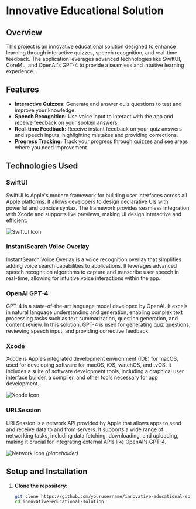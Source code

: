 # Innovative Educational Solution

## Overview

This project is an innovative educational solution designed to enhance learning through interactive quizzes, speech recognition, and real-time feedback. The application leverages advanced technologies like SwiftUI, CoreML, and OpenAI's GPT-4 to provide a seamless and intuitive learning experience.

## Features

- **Interactive Quizzes:** Generate and answer quiz questions to test and improve your knowledge.
- **Speech Recognition:** Use voice input to interact with the app and receive feedback on your spoken answers.
- **Real-time Feedback:** Receive instant feedback on your quiz answers and speech inputs, highlighting mistakes and providing corrections.
- **Progress Tracking:** Track your progress through quizzes and see areas where you need improvement.

## Technologies Used

### SwiftUI
SwiftUI is Apple's modern framework for building user interfaces across all Apple platforms. It allows developers to design declarative UIs with powerful and concise syntax. The framework provides seamless integration with Xcode and supports live previews, making UI design interactive and efficient.

![SwiftUI Icon](https://developer.apple.com/assets/elements/icons/swiftui/swiftui-64x64_2x.png)

### InstantSearch Voice Overlay
InstantSearch Voice Overlay is a voice recognition overlay that simplifies adding voice search capabilities to applications. It leverages advanced speech recognition algorithms to capture and transcribe user speech in real-time, allowing for intuitive voice interactions within the app.


### OpenAI GPT-4
GPT-4 is a state-of-the-art language model developed by OpenAI. It excels in natural language understanding and generation, enabling complex text processing tasks such as text summarization, question generation, and content review. In this solution, GPT-4 is used for generating quiz questions, reviewing speech input, and providing corrective feedback.


### Xcode
Xcode is Apple’s integrated development environment (IDE) for macOS, used for developing software for macOS, iOS, watchOS, and tvOS. It includes a suite of software development tools, including a graphical user interface builder, a compiler, and other tools necessary for app development.

![Xcode Icon](https://developer.apple.com/assets/elements/icons/xcode/xcode-64x64_2x.png)

### URLSession
URLSession is a network API provided by Apple that allows apps to send and receive data to and from servers. It supports a wide range of networking tasks, including data fetching, downloading, and uploading, making it crucial for integrating external APIs like OpenAI's GPT-4.

![Network Icon](https://example.com/network_icon.png) *(placeholder)*
## Setup and Installation

1. **Clone the repository:**
   ```bash
   git clone https://github.com/yourusername/innovative-educational-solution.git
   cd innovative-educational-solution
